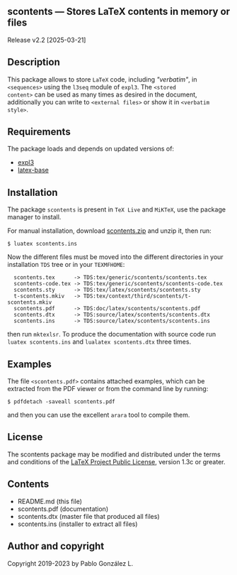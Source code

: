 ## scontents — Stores LaTeX contents in memory or files

Release v2.2 \[2025-03-21\]

## Description

This package allows to store `LaTeX` code, including _"verbatim"_, in <code>&lt;sequences&gt;</code>
using the `l3seq` module of `expl3`. The <code>&lt;stored content&gt;</code> can be used
as many times as desired in the document, additionally you can write to <code>&lt;external files&gt;</code>
or show it in <code>&lt;verbatim style&gt;</code>.

## Requirements

The package loads and depends on updated versions of:
- [expl3](https://ctan.org/pkg/expl3)
- [latex-base](https://www.ctan.org/pkg/latex-base)

## Installation

The package `scontents` is present in `TeX Live` and `MiKTeX`, use the
package manager to install.

For manual installation, download [scontents.zip](http://mirrors.ctan.org/macros/latex/contrib/scontents.zip) and unzip it,
then run:

```
$ luatex scontents.ins
```

Now the different files must be moved into the different directories in your
installation `TDS` tree or in your `TEXMFHOME`:

```
  scontents.tex      -> TDS:tex/generic/scontents/scontents.tex
  scontents-code.tex -> TDS:tex/generic/scontents/scontents-code.tex
  scontents.sty      -> TDS:tex/latex/scontents/scontents.sty
  t-scontents.mkiv   -> TDS:tex/context/third/scontents/t-scontents.mkiv
  scontents.pdf      -> TDS:doc/latex/scontents/scontents.pdf
  scontents.dtx      -> TDS:source/latex/scontents/scontents.dtx
  scontents.ins      -> TDS:source/latex/scontents/scontents.ins
```

then run `mktexlsr`. To produce the documentation with source code run `luatex scontents.ins` and
`lualatex scontents.dtx` three times.

## Examples

The file <code>&lt;scontents.pdf&gt;</code> contains attached examples, which can be extracted
from the PDF viewer or from the command line by running:

```
$ pdfdetach -saveall scontents.pdf
```

and then you can use the excellent `arara` tool to compile them.

## License

The scontents package may be modified and distributed under the terms and
conditions of the [LaTeX Project Public License](https://www.latex-project.org/lppl/), version 1.3c or greater.

## Contents

- README.md (this file)
- scontents.pdf  (documentation)
- scontents.dtx  (master file that produced all files)
- scontents.ins  (installer to extract all files)

## Author and copyright

Copyright 2019-2023 by Pablo González L.
